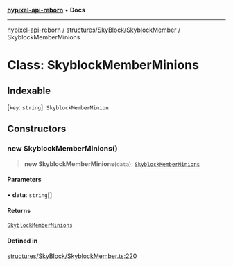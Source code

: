 [**hypixel-api-reborn**](../../../../README.md) • **Docs**

***

[hypixel-api-reborn](../../../../modules.md) / [structures/SkyBlock/SkyblockMember](../README.md) / SkyblockMemberMinions

# Class: SkyblockMemberMinions

## Indexable

 \[`key`: `string`\]: `SkyblockMemberMinion`

## Constructors

### new SkyblockMemberMinions()

> **new SkyblockMemberMinions**(`data`): [`SkyblockMemberMinions`](SkyblockMemberMinions.md)

#### Parameters

• **data**: `string`[]

#### Returns

[`SkyblockMemberMinions`](SkyblockMemberMinions.md)

#### Defined in

[structures/SkyBlock/SkyblockMember.ts:220](https://github.com/Kathund/REBORN-docs-TEST/blob/226e7f6a62bb6bca87ef0828ac84e9098d59f860/src/structures/SkyBlock/SkyblockMember.ts#L220)
